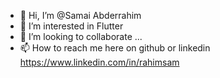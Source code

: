 - 👋 Hi, I’m @Samai Abderrahim
- 👀 I’m interested in Flutter
- 💞️ I’m looking to collaborate ...
- 📫 How to reach me here on github or linkedin https://www.linkedin.com/in/rahimsam

<!---
samrahim/samrahim is a ✨ special ✨ repository because its `README.md` (this file) appears on your GitHub profile.
You can click the Preview link to take a look at your changes.
--->
